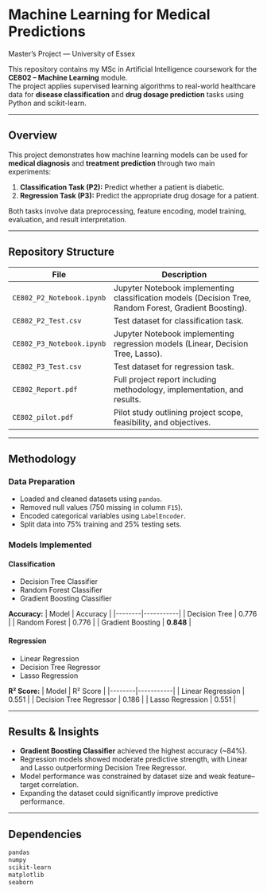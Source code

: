 # Machine Learning for Medical Predictions  
Master’s Project — University of Essex  

This repository contains my MSc in Artificial Intelligence coursework for the **CE802 – Machine Learning** module.  
The project applies supervised learning algorithms to real-world healthcare data for **disease classification** and **drug dosage prediction** tasks using Python and scikit-learn.

---

##  Overview

This project demonstrates how machine learning models can be used for **medical diagnosis** and **treatment prediction** through two main experiments:

1. **Classification Task (P2):** Predict whether a patient is diabetic.  
2. **Regression Task (P3):** Predict the appropriate drug dosage for a patient.

Both tasks involve data preprocessing, feature encoding, model training, evaluation, and result interpretation.

---

##  Repository Structure

| File | Description |
|------|--------------|
| `CE802_P2_Notebook.ipynb` | Jupyter Notebook implementing classification models (Decision Tree, Random Forest, Gradient Boosting). |
| `CE802_P2_Test.csv` | Test dataset for classification task. |
| `CE802_P3_Notebook.ipynb` | Jupyter Notebook implementing regression models (Linear, Decision Tree, Lasso). |
| `CE802_P3_Test.csv` | Test dataset for regression task. |
| `CE802_Report.pdf` | Full project report including methodology, implementation, and results. |
| `CE802_pilot.pdf` | Pilot study outlining project scope, feasibility, and objectives. |

---

##  Methodology

### Data Preparation
- Loaded and cleaned datasets using `pandas`.  
- Removed null values (750 missing in column `F15`).  
- Encoded categorical variables using `LabelEncoder`.  
- Split data into 75% training and 25% testing sets.

### Models Implemented

#### **Classification**
- Decision Tree Classifier  
- Random Forest Classifier  
- Gradient Boosting Classifier  

**Accuracy:**
| Model | Accuracy |
|--------|-----------|
| Decision Tree | 0.776 |
| Random Forest | 0.776 |
| Gradient Boosting | **0.848** |

#### **Regression**
- Linear Regression  
- Decision Tree Regressor  
- Lasso Regression  

**R² Score:**
| Model | R² Score |
|--------|-----------|
| Linear Regression | 0.551 |
| Decision Tree Regressor | 0.186 |
| Lasso Regression | 0.551 |

---

## Results & Insights

- **Gradient Boosting Classifier** achieved the highest accuracy (~84%).  
- Regression models showed moderate predictive strength, with Linear and Lasso outperforming Decision Tree Regressor.  
- Model performance was constrained by dataset size and weak feature–target correlation.  
- Expanding the dataset could significantly improve predictive performance.

---

##  Dependencies

```bash
pandas
numpy
scikit-learn
matplotlib
seaborn
